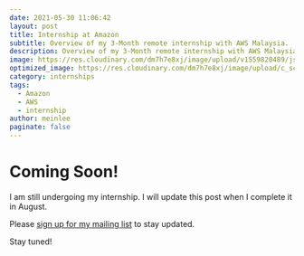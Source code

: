 ```yaml
---
date: 2021-05-30 11:06:42
layout: post
title: Internship at Amazon
subtitle: Overview of my 3-Month remote internship with AWS Malaysia.
description: Overview of my 3-Month remote internship with AWS Malaysia.
image: https://res.cloudinary.com/dm7h7e8xj/image/upload/v1559820489/js-code_n83m7a.jpg
optimized_image: https://res.cloudinary.com/dm7h7e8xj/image/upload/c_scale,w_380/v1559820489/js-code_n83m7a.jpg
category: internships
tags:
  - Amazon
  - AWS
  - internship
author: meinlee
paginate: false
---
```

# Coming Soon!

I am still undergoing my internship. I will update this post when I complete it in August. 

Please [sign up for my mailing list](https://meinlee.netlify.app/contact/) to stay updated.

Stay tuned!